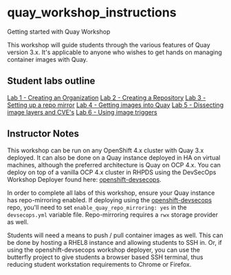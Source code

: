 # quay_workshop_instructions
Getting started with Quay Workshop

This workshop will guide students through the various features of Quay version 3.x. It's applicable to anyone who wishes to get hands on managing container images with Quay.

## Student labs outline
[Lab 1 - Creating an Organization](https://raw.githubusercontent.com/mbach04/quay_workshop_instructions/master/lab1.md)
[Lab 2 - Creating a Repository](https://raw.githubusercontent.com/mbach04/quay_workshop_instructions/master/lab2.md)
[Lab 3 - Setting up a repo mirror](https://raw.githubusercontent.com/mbach04/quay_workshop_instructions/master/lab3.md)
[Lab 4 - Getting images into Quay](https://raw.githubusercontent.com/mbach04/quay_workshop_instructions/master/lab4.md)
[Lab 5 - Dissecting image layers and CVE's](https://raw.githubusercontent.com/mbach04/quay_workshop_instructions/master/lab5.md)
[Lab 6 - Using image triggers](https://raw.githubusercontent.com/mbach04/quay_workshop_instructions/master/lab6.md)


## Instructor Notes
This workshop can be run on any OpenShift 4.x cluster with Quay 3.x deployed. It can also be done on a Quay instance deployed in HA on virtual machines, although the preferred architecture is Quay on OCP 4.x. You can deploy on top of a vanilla OCP 4.x cluster in RHPDS using the DevSecOps Workshop Deployer found here: [openshift-devsecops](https://github.com/jharmison-redhat/openshift-devsecops).

In order to complete all labs of this workshop, ensure your Quay instance has repo-mirroring enabled. If deploying using the [openshift-devsecops](https://github.com/jharmison-redhat/openshift-devsecops) repo, you'll need to set `enable_quay_repo_mirroring: yes` in the `devsecops.yml` variable file. Repo-mirroring requires a `rwx` storage provider as well.

Students will need a means to push / pull container images as well. This can be done by hosting a RHEL8 instance and allowing students to SSH in. Or, if using the openshift-devsecops workshop deployer, you can use the butterfly project to give students a browser based SSH terminal, thus reducing student workstation requirements to Chrome or Firefox.